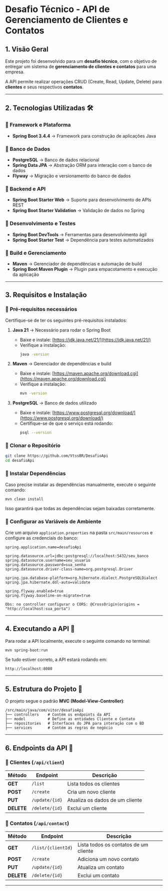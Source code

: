 
# Desafio Técnico - API de Gerenciamento de Clientes e Contatos

## 1. Visão Geral

Este projeto foi desenvolvido para um **desafio técnico**, com o objetivo de entregar um sistema de **gerenciamento de clientes e contatos** para uma empresa.

A API permite realizar operações CRUD (Create, Read, Update, Delete) para **clientes** e seus respectivos **contatos**.

---

## 2. Tecnologias Utilizadas 🛠

### 📌 Framework e Plataforma
- **Spring Boot 3.4.4** → Framework para construção de aplicações Java

### 📌 Banco de Dados
- **PostgreSQL** → Banco de dados relacional
- **Spring Data JPA** → Abstração ORM para interação com o banco de dados
- **Flyway** → Migração e versionamento do banco de dados

### 📌 Backend e API
- **Spring Boot Starter Web** → Suporte para desenvolvimento de APIs REST
- **Spring Boot Starter Validation** → Validação de dados no Spring

### 📌 Desenvolvimento e Testes
- **Spring Boot DevTools** → Ferramentas para desenvolvimento ágil
- **Spring Boot Starter Test** → Dependência para testes automatizados

### 📌 Build e Gerenciamento
- **Maven** → Gerenciador de dependências e automação de build
- **Spring Boot Maven Plugin** → Plugin para empacotamento e execução da aplicação

---

## 3. Requisitos e Instalação

### 📌 **Pré-requisitos necessários**
Certifique-se de ter os seguintes pré-requisitos instalados:

1. **Java 21** → Necessário para rodar o Spring Boot
    - Baixe e instale: [https://jdk.java.net/21/](https://jdk.java.net/21/)
    - Verifique a instalação:
      ```bash
      java -version
      ```

2. **Maven** → Gerenciador de dependências e build
    - Baixe e instale: [https://maven.apache.org/download.cgi](https://maven.apache.org/download.cgi)
    - Verifique a instalação:
      ```bash
      mvn -version
      ```

3. **PostgreSQL** → Banco de dados utilizado
    - Baixe e instale: [https://www.postgresql.org/download/](https://www.postgresql.org/download/)
    - Certifique-se de que o serviço está rodando:
      ```bash
      psql --version
      ```

### 📌 **Clonar o Repositório**

```bash
git clone https://github.com/VtssBR/DesafioApi
cd desafioApi
```

### 📌 **Instalar Dependências**
Caso precise instalar as dependências manualmente, execute o seguinte comando:

```bash
mvn clean install
```

Isso garantirá que todas as dependências sejam baixadas corretamente.

### 📌 **Configurar as Variáveis de Ambiente**
Crie um arquivo `application.properties` na pasta `src/main/resources` e configure as credenciais do banco:

```properties
spring.application.name=desafioApi

spring.datasource.url=jdbc:postgresql://localhost:5432/seu_banco
spring.datasource.username=seu_usuario
spring.datasource.password=sua_senha
spring.datasource.driver-class-name=org.postgresql.Driver

spring.jpa.database-platform=org.hibernate.dialect.PostgreSQLDialect
spring.jpa.hibernate.ddl-auto=validate

spring.flyway.enabled=true
spring.flyway.baseline-on-migrate=true

Obs: no controller configurar o CORS: @CrossOrigin(origins = "http://localhost:sua_porta")
```
---

## 4. Executando a API 🚀

Para rodar a API localmente, execute o seguinte comando no terminal:

```bash
mvn spring-boot:run
```

Se tudo estiver correto, a API estará rodando em:
```
http://localhost:8080
```

---

## 5. Estrutura do Projeto 📂
O projeto segue o padrão **MVC (Model-View-Controller)**:

```
/src/main/java/com/vitor/desafioApi
├── controllers    # Contém os endpoints da API
├── model          # Define as entidades Cliente e Contato
├── repositories   # Interfaces do JPA para interação com o BD
├── services       # Contém as regras de negócio
```

---

## 6. Endpoints da API 📝

### 📌 **Clientes** (`/api/client`)
| Método | Endpoint | Descrição |
|---------|---------|-------------|
| **GET** | `/list` | Lista todos os clientes |
| **POST** | `/create` | Cria um novo cliente |
| **PUT** | `/update/{id}` | Atualiza os dados de um cliente |
| **DELETE** | `/delete/{id}` | Exclui um cliente |

### 📌 **Contatos** (`/api/contact`)
| Método | Endpoint | Descrição |
|---------|---------|-------------|
| **GET** | `/list/{clientId}` | Lista todos os contatos de um cliente |
| **POST** | `/create` | Adiciona um novo contato |
| **PUT** | `/update/{id}` | Atualiza um contato |
| **DELETE** | `/delete/{id}` | Exclui um contato |

---


